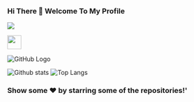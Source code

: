### Hi There 👋 Welcome To My Profile
![](https://komarev.com/ghpvc/?username=your-SR-Sunny-Raj&color=orange&style=plastic)

<img height="32" width="32" src="https://cdn.jsdelivr.net/npm/simple-icons@v4/icons/[LINKEDIN].svg" />

![GitHub Logo](https://media.giphy.com/media/dxn6fRlTIShoeBr69N/giphy.gif)

![Github stats](https://github-readme-stats.vercel.app/api?username=SR-Sunny-Raj&show_icons=true&theme=radical)
![Top Langs](https://github-readme-stats.vercel.app/api/top-langs/?username=SR-Sunny-Raj&langs_count=8&show_icons=true&theme=radical)

### Show some ❤️ by starring some of the repositories!'
